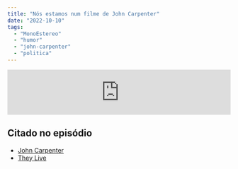 ```yaml
---
title: "Nós estamos num filme de John Carpenter"
date: "2022-10-10"
tags: 
  - "MonoEstereo"
  - "humor"
  - "john-carpenter"
  - "politica"
---
```


<iframe src="https://anchor.fm/MonoEstéreo/embed/episodes/Ns-estamos-num-filme-de-John-Carpenter-e1p20qd" height="102px" width="100%" frameborder="0" scrolling="no"></iframe>

## Citado no episódio

- [John Carpenter](https://en.wikipedia.org/wiki/John_Carpenter)
- [They Live](https://www.youtube.com/watch?v=KpTlUhvD7Qc)
